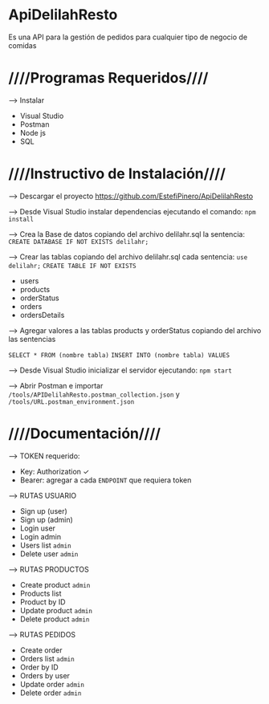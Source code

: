 # ApiDelilahResto

Es una API para la gestión de pedidos para cualquier tipo de negocio de comidas

# ////Programas Requeridos////

--> Instalar 
* Visual Studio
* Postman
* Node js
* SQL


# ////Instructivo de Instalación////

--> Descargar el proyecto https://github.com/EstefiPinero/ApiDelilahResto

--> Desde Visual Studio instalar dependencias ejecutando el comando: ```npm install```

--> Crea la Base de datos copiando del archivo delilahr.sql la sentencia: ```CREATE DATABASE IF NOT EXISTS delilahr;```

--> Crear las tablas copiando del archivo delilahr.sql cada sentencia: ```use delilahr;```  ```CREATE TABLE IF NOT EXISTS```
* users 
* products
* orderStatus
* orders
* ordersDetails

--> Agregar valores a las tablas products y orderStatus copiando del archivo las sentencias

```SELECT * FROM (nombre tabla)```
```INSERT INTO (nombre tabla) VALUES```

--> Desde Visual Studio inicializar el servidor ejecutando:
```npm start```

--> Abrir Postman e importar  ```/tools/APIDelilahResto.postman_collection.json``` y ```/tools/URL.postman_environment.json```


# ////Documentación////

--> TOKEN requerido: 
* Key: Authorization ✓
* Bearer: agregar a cada ```ENDPOINT``` que requiera token

--> RUTAS USUARIO

- Sign up (user)
- Sign up (admin)
- Login user
- Login admin
- Users list ```admin```
- Delete user ```admin```

--> RUTAS PRODUCTOS

- Create product ```admin```
- Products list
- Product by ID 
- Update product ```admin```
- Delete product ```admin```

--> RUTAS PEDIDOS

- Create order
- Orders list ```admin```
- Order by ID 
- Orders by user
- Update order ```admin```
- Delete order ```admin```



